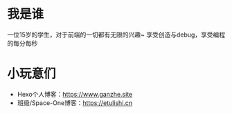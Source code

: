 # 我是谁
一位15岁的学生，对于前端的一切都有无限的兴趣~ 享受创造与debug，享受编程的每分每秒
# 小玩意们
- Hexo个人博客：https://www.ganzhe.site
- 班级/Space-One博客：https://etulishi.cn
